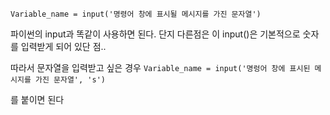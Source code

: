 `Variable_name = input('명령어 창에 표시될 메시지를 가진 문자열')`

파이썬의 input과 똑같이 사용하면 된다. 단지 다른점은 이 input()은 기본적으로 숫자를 입력받게 되어 있단 점.. 

따라서 문자열을 입력받고 싶은 경우
`Variable_name = input('명렁어 창에 표시된 메시지를 가진 문자열', 's')`

를 붙이면 된다




